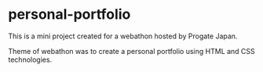 # personal-portfolio

This is a mini project created for a webathon hosted by Progate Japan.

Theme of webathon was to create a personal portfolio using HTML and CSS technologies.
